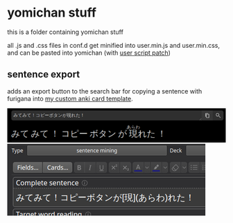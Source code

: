 # yomichan stuff

this is a folder containing yomichan stuff

all .js and .css files in conf.d get minified into user.min.js and
user.min.css, and can be pasted into yomichan (with [user script
patch](../yomichan/readme.md))

## sentence export

adds an export button to the search bar for copying a sentence with furigana
into [my custom anki card template](../anki-card-template/readme.md).

![new copy button in yomichan search bar](../assets/copy-button-yomichan.png)
![copied sentence in anki](../assets/copy-button-anki.png)


